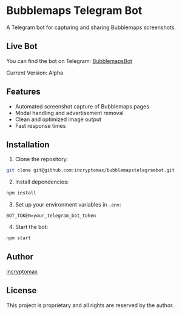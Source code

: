 # Bubblemaps Telegram Bot

A Telegram bot for capturing and sharing Bubblemaps screenshots.

## Live Bot

You can find the bot on Telegram: [BubblemapsBot](https://t.me/bubblemapstelegrambot)

Current Version: Alpha

## Features

- Automated screenshot capture of Bubblemaps pages
- Modal handling and advertisement removal
- Clean and optimized image output
- Fast response times

## Installation

1. Clone the repository:
```bash
git clone git@github.com:incryptomax/bubblemapstelegrambot.git
```

2. Install dependencies:
```bash
npm install
```

3. Set up your environment variables in `.env`:
```
BOT_TOKEN=your_telegram_bot_token
```

4. Start the bot:
```bash
npm start
```

## Author

[incryptomax](https://github.com/incryptomax)

## License

This project is proprietary and all rights are reserved by the author. 
